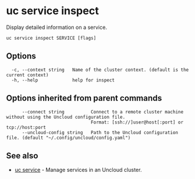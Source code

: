 # uc service inspect

Display detailed information on a service.

```
uc service inspect SERVICE [flags]
```

## Options

```
  -c, --context string   Name of the cluster context. (default is the current context)
  -h, --help             help for inspect
```

## Options inherited from parent commands

```
      --connect string          Connect to a remote cluster machine without using the Uncloud configuration file.
                                Format: [ssh://]user@host[:port] or tcp://host:port
      --uncloud-config string   Path to the Uncloud configuration file. (default "~/.config/uncloud/config.yaml")
```

## See also

* [uc service](uc_service.md)	 - Manage services in an Uncloud cluster.

